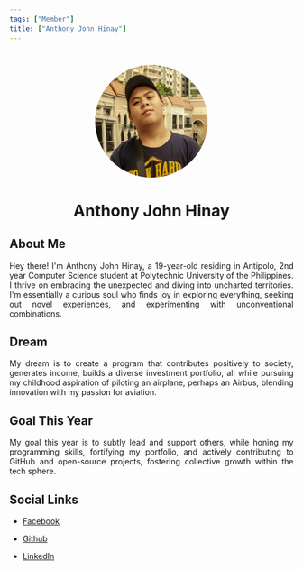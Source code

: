 ```yaml
---
tags: ["Member"]
title: ["Anthony John Hinay"]
---
```


<TagLinks/>

<div align="center">
  <img src="../../images/hinay.jpg" width="200" height="200" style="border-radius: 50%; margin-top: 25px;" />
</div>

<div align="center">
  <h1>Anthony John Hinay</h1>
</div>

<div style="text-align: justify;">
  <h2>About Me</h2>
  <p>Hey there! I'm Anthony John Hinay, a 19-year-old residing in Antipolo, 2nd year Computer Science student at Polytechnic University of the Philippines. I thrive on embracing the unexpected and diving into uncharted territories. I'm essentially a curious soul who finds joy in exploring everything, seeking out novel experiences, and experimenting with unconventional combinations. </p>

  <h2>Dream</h2>
  <p>My dream is to create a program that contributes positively to society, generates income, builds a diverse investment portfolio, all while pursuing my childhood aspiration of piloting an airplane, perhaps an Airbus, blending innovation with my passion for aviation.</p>
  
  <h2>Goal This Year</h2>
  <p>My goal this year is to subtly lead and support others, while honing my programming skills, fortifying my portfolio, and actively contributing to GitHub and open-source projects, fostering collective growth within the tech sphere.</p>

  <h2>Social Links</h2>
  <ul>
    <li>
      <p>
        <a href="https://www.facebook.com/anthonyjohn.hinay">Facebook</a>
      </p>
    </li>
    <li>
      <p>
        <a href="https://github.com/yam-1111">Github</a>
      </p>
    </li>
    <li>
      <p>
        <a href="https://linkedin.com/in/ajhinay/">LinkedIn</a>
      </p>
    </li>
  </ul>
</div>
